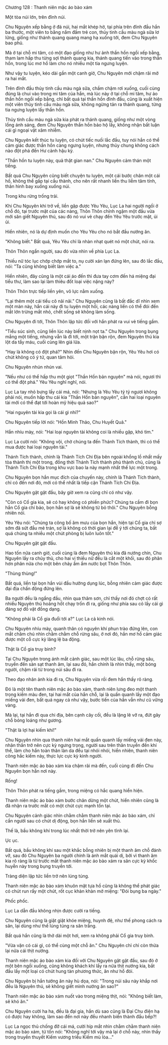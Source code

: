 




Chương 128 : Thanh niên mặc áo bào xám


Một tòa núi lớn, trên đỉnh núi.

Chu Nguyên xếp bằng ở đá núi, hai mắt khép hờ, tại phía trên đỉnh đầu hắn ba thước, một viên to bằng nắm đấm trẻ con, thủy tinh cầu màu ngà sữa lơ lửng, giống như thánh quang quang mang hạ xuống tới, đem Chu Nguyên bao phủ.

Mà ở tại chỗ mi tâm, có một đạo giống như hư ảnh thần hồn ngồi xếp bằng, tham lam hấp thu từng sợi thánh quang kia, thánh quang tiến vào trong thần hồn, trong lúc mơ hồ làm cho nó nhiều một tia ngưng luyện.

Như vậy tu luyện, kéo dài gần một canh giờ, Chu Nguyên mới chậm rãi mở ra hai mắt.

Trên đỉnh đầu thủy tinh cầu màu ngà sữa, chầm chậm rơi xuống, cuối cùng đúng là chui vào trong mi tâm của hắn, mà lúc này ở tại chỗ mi tâm, hư ảo thần hồn ngồi xếp bằng, chỉ bất quá tại thần hồn đỉnh đầu, cũng là xuất hiện một viên thủy tinh cầu màu ngà sữa, không ngừng tản ra thánh quang, từng tia ngưng luyện lấy thần hồn.

Thủy tinh cầu màu ngà sữa kia phát ra thánh quang, giống như một vòng lồng ánh sáng, đem Chu Nguyên thần hồn bảo hộ lấy, không nhận bất luận cái gì ngoại vật xâm nhiễm.

Chu Nguyên kết thúc tu luyện, có chút tiếc nuối lắc đầu, tuy nói hắn có thể cảm giác được thần hồn càng ngưng luyện, nhưng thủy chung không cách nào đột phá đến Hư cảnh hậu kỳ.

"Thần hồn tu luyện này, quả thật gian nan." Chu Nguyên cảm thán một tiếng.

Bất quá Chu Nguyên cũng biết chuyện tu luyện, một cái bước chân một cái hố, không thể gấp tại cầu thành, cho nên rất nhanh liền thu liễm tâm tính, thân hình bay xuống xuống núi.

Trong khu rừng trống trải.

Khi Chu Nguyên khi trở về, liền gặp được Yêu Yêu, Lục La hai người ngồi ở chỗ đó, tại trước mặt của các nàng, Thôn Thôn chính ngậm một đầu vừa mới săn giết Nguyên thú, sau đó nó vui vẻ chạy đến Yêu Yêu trước mặt, ủi ủi.

Hiển nhiên, nó là dự định muốn cho Yêu Yêu cho nó bắt đầu nướng ăn.

"Không biết." Bất quá, Yêu Yêu chỉ là nhàn nhạt quét nó một chút, nói ra.

Thôn Thôn ngẩn người, sau đó vừa nhìn về phía Lục La.

Thiếu nữ tóc lục chớp chớp mắt to, nụ cười xán lạn đứng lên, sau đó lắc đầu, nói: "Ta cũng không biết làm việc a."

Hiển nhiên, đây cũng là một cái áo đến thì đưa tay cơm đến há miệng đại tiểu thư, làm sao lại làm thiêu đốt loại việc nặng này?

Thôn Thôn trực tiếp liền yên, vô lực nằm xuống.

"Lại thêm một cái tiểu cô nãi nãi." Chu Nguyên cũng là bất đắc dĩ nhìn xem một màn này, hắn cái này đi tu luyện một hồi, các nàng liền có thể đói đến mắt lớn trừng mắt nhỏ, chết sống sẽ không làm sống.

Chu Nguyên đi tới, Thôn Thôn lập tức đối với hắn phát ra vui vẻ tiếng gầm.

"Tiểu súc sinh, cũng liền lúc này biết nịnh nọt ta." Chu Nguyên trong bụng mắng một tiếng, nhưng vẫn là đi tới, một trận bận rộn, đem Nguyên thú kia lột da tẩy máu, cuối cùng lên giá lửa.

"Hay là không có đột phá?" Nhìn đến Chu Nguyên bận rộn, Yêu Yêu hơi có chút không có ý tứ, quan tâm hỏi.

Chu Nguyên nhún nhún vai.

"Nếu như có thể hấp thu một giọt "Thần Hồn bản nguyên" mà nói, ngươi thì có thể đột phá." Yêu Yêu nghĩ nghĩ, nói.

Lục La tay nhỏ bưng lấy cái má, nói: "Nhưng là Yêu Yêu tỷ tỷ ngươi không phải nói, muốn hấp thu cái kia "Thần Hồn bản nguyên", cần hai loại nguyên tài mới có thể đạt tới hoàn mỹ hiệu quả sao?"

"Hai nguyên tài kia gọi là cái gì nhỉ?"

Chu Nguyên tiếp lời nói: "Hồn Minh Thảo, Chu Huyết Quả."

Hắn nhíu mày, nói: "Hai loại nguyên tài không coi là nhiều gặp, khó tìm."

Lục La cười nói: "Không vội, chờ chúng ta đến Thánh Tích thành, thì có thể mua được hai loại nguyên tài."

Thánh Tích thành, chính là Thánh Tích Chi Địa bên ngoài khổng lồ nhất mấy tòa thành thị một trong, đồng thời Thánh Tích thành phủ thành chủ, cũng là Thánh Tích Chi Địa trong khu vực bao la này mạnh nhất thế lực một trong.

Chu Nguyên bọn hắn mục đích của chuyến này, chính là Thánh Tích thành, chỉ có đến nơi đó, mới có thể nhất là tiếp cận Thánh Tích Chi Địa.

Chu Nguyên gật gật đầu, bây giờ xem ra cũng chỉ có như vậy.

"Còn có Cổ gia kia, sẽ có hay không có phiền phức? Chúng ta cầm đi bọn hắn Cổ gia chí bảo, bọn hắn sợ là sẽ không từ bỏ thôi." Chu Nguyên bỗng nhiên nói.

Yêu Yêu nói: "Chúng ta công bố âm mưu của bọn hắn, hiện tại Cổ gia chỉ sợ sớm đã sứt đầu mẻ trán, sợ là không có thời gian lại để ý tới chúng ta, bất quá chúng ta nhiều một chút phòng bị luôn luôn tốt."

Chu Nguyên gật gật đầu.

Hao tốn nửa canh giờ, cuối cùng là đem Nguyên thú kia đã nướng chín, Chu Nguyên lấy ra chủy thủ, cho hai vị thiếu nữ đều là cắt một khối, sau đó phân hơn phân nửa cho một bên chảy ầm ầm nước bọt Thôn Thôn.

"Thùng thùng!"

Bất quá, liền tại bọn hắn vùi đầu hưởng dụng lúc, bỗng nhiên cảm giác được đại địa chấn động đứng lên.

Ba người đều là ngẩng đầu, nhìn qua thâm sơn, chỉ thấy nơi đó chợt có rất nhiều Nguyên thú hoảng hốt chạy trốn đi ra, giống như phía sau có lấy cái gì đáng sợ đồ vật đồng dạng.

"Không phải là Cổ gia đuổi tới a?" Lục La cả kinh nói.

Chu Nguyên nhíu mày, quanh thân có nguyên khí phun trào đứng lên, con mắt chăm chú nhìn chằm chằm chỗ rừng sâu, ở nơi đó, hắn mơ hồ cảm giác được một cỗ cực kỳ lăng lệ ba động.

Thật là Cổ gia truy binh?

Tại Chu Nguyên trong ánh mắt cảnh giác, sau một lúc lâu, chỗ rừng sâu, truyền đến sàn sạt thanh âm, lại sau đó, hắn chính là nhìn thấy, một bóng người, chậm rãi từ trong núi sâu đi ra.

Theo đạo nhân ảnh kia đi ra, Chu Nguyên vừa rồi đem hắn thấy rõ ràng.

Đó là một tên thanh niên mặc áo bào xám, thanh niên lưng đeo một thanh trọng kiếm màu đen, tại hai mắt của hắn chỗ, lại là quấn quanh lấy một đạo miếng vải đen, bất quá ngay cả như vậy, bước tiến của hắn vẫn như cũ vững vàng.

Mà lại, tại hắn đi qua chi địa, bên cạnh cây cối, đều là lặng lẽ vỡ ra, đứt gãy chỗ bóng loáng như gương.

"Thật là lợi hại kiếm khí!"

Chu Nguyên nhìn qua thanh niên hai mắt quấn quanh lấy miếng vải đen này, nhãn thần trở nên cực kỳ ngưng trọng, người sau trên thân truyền đến khí thế, làm cho hắn toàn thân làn da đều tại nhói nhói, hiển nhiên, thanh niên cõng hắc kiếm này, thực lực cực kỳ kinh người.

Thanh niên mặc áo bào xám kia chậm rãi mà đến, cuối cùng đi đến Chu Nguyên bọn hắn nơi này.

Rống!

Thôn Thôn phát ra tiếng gầm, trong miệng có hắc quang hiển hiện.

Thanh niên mặc áo bào xám bước chân dừng một chút, hiển nhiên cũng là đã nhận ra trước mắt có một chút cực mạnh tồn tại.

Chu Nguyên cảnh giác nhìn chằm chằm thanh niên mặc áo bào xám, chỉ cần người sau có chút dị động, bọn hắn liền sẽ xuất thủ.

Thế là, bầu không khí trong lúc nhất thời trở nên yên tĩnh lại.

Ục ục.

Bất quá, bầu không khí sau một khắc bỗng nhiên bị một thanh âm chỗ đánh vỡ, sau đó Chu Nguyên ba người chính là ánh mắt quái dị, bởi vì thanh âm kia rõ ràng là từ trước mắt thanh niên mặc áo bào xám ra sân cực kỳ khốc huyễn này trong bụng truyền tới.

Tràng diện lập tức liền trở nên lúng túng.

Thanh niên mặc áo bào xám khuôn mặt tựa hồ cũng là không thể phát giác có chút run rẩy một chút, rốt cục khàn khàn mở miệng: "Đói bụng ba ngày."

Phốc phốc.

Lục La dẫn đầu không nhịn được cười ra tiếng.

Chu Nguyên cũng là giật giật khóe miệng, huynh đệ, như thế phong cách ra sân, lại dùng như thế lúng túng ra sân trắng.

Bất quá hắn cũng là thở dài một hơi, xem ra không phải Cổ gia truy binh.

"Vừa vặn có cái gì, có thể cùng một chỗ ăn." Chu Nguyên chỉ chỉ còn thừa lại nửa cái thịt nướng.

Thanh niên mặc áo bào xám kia đối với Chu Nguyên gật gật đầu, sau đó ở một bên ngồi xuống, cũng không khách khí lấy ra nửa thịt nướng kia, bắt đầu lấy một loại có chút hung tàn phương thức, ăn như hổ đói.

Chu Nguyên bị hắn tướng ăn này hù dọa, nói: "Trong núi sâu này khắp nơi đều là Nguyên thú, sẽ không giết mình nướng ăn sao?"

Thanh niên mặc áo bào xám nuốt vào trong miệng thịt, nói: "Không biết làm, sẽ khó ăn."

Chu Nguyên cười ha ha, đều là đại gia, hắn dù sao cũng là Đại Chu điện hạ có được hay không, làm sao đến nơi này đều nhanh biến thành đầu bếp?!

Lục La ngọc thủ chống đỡ cái má, cười híp mắt nhìn chằm chằm thanh niên mặc áo bào xám, từ tốn nói: "Không nghĩ tới vậy mà lại ở chỗ này, nhìn thấy trong truyền thuyết Kiếm vương triều Kiếm mù lòa..."




